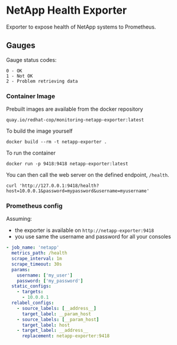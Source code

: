 # NetApp Health Exporter

Exporter to expose health of NetApp systems to Prometheus.
## Gauges

Gauge status codes:

```
0 - OK
1 - Not OK
2 - Problem retrieving data
```

### Container Image

Prebuilt images are available from the docker repository

```
quay.io/redhat-cop/monitoring-netapp-exporter:latest
```

To build the image yourself

```
docker build --rm -t netapp-exporter .
```

To run the container

```
docker run -p 9418:9418 netapp-exporter:latest
```

You can then call the web server on the defined endpoint, `/health`.

```
curl 'http://127.0.0.1:9418/health?host=10.0.0.1&password=mypassword&username=myusername'
```

### Prometheus config

Assuming:

- the exporter is available on `http://netapp-exporter:9418`
- you use same the username and password for all your consoles

```yml
- job_name: 'netapp'
  metrics_path: /health
  scrape_interval: 1m
  scrape_timeout: 30s
  params:
    username: ['my_user']
    password: ['my_password']
  static_configs:
    - targets:
      - 10.0.0.1
  relabel_configs:
    - source_labels: [__address__]
      target_label: __param_host
    - source_labels: [__param_host]
      target_label: host
    - target_label: __address__
      replacement: netapp-exporter:9418
```
